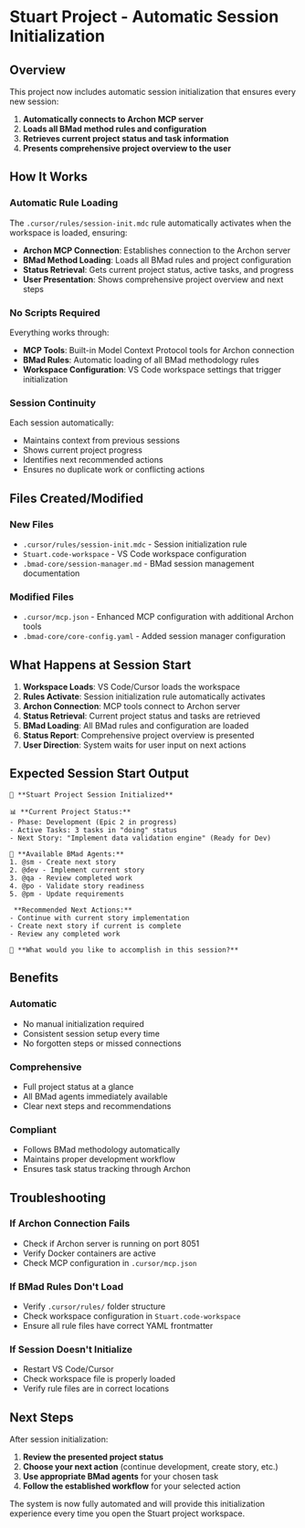 # Stuart Project - Automatic Session Initialization

## Overview

This project now includes automatic session initialization that ensures every new session:
1. **Automatically connects to Archon MCP server**
2. **Loads all BMad method rules and configuration**
3. **Retrieves current project status and task information**
4. **Presents comprehensive project overview to the user**

## How It Works

### Automatic Rule Loading

The `.cursor/rules/session-init.mdc` rule automatically activates when the workspace is loaded, ensuring:

- **Archon MCP Connection**: Establishes connection to the Archon server
- **BMad Method Loading**: Loads all BMad rules and project configuration
- **Status Retrieval**: Gets current project status, active tasks, and progress
- **User Presentation**: Shows comprehensive project overview and next steps

### No Scripts Required

Everything works through:
- **MCP Tools**: Built-in Model Context Protocol tools for Archon connection
- **BMad Rules**: Automatic loading of all BMad methodology rules
- **Workspace Configuration**: VS Code workspace settings that trigger initialization

### Session Continuity

Each session automatically:
- Maintains context from previous sessions
- Shows current project progress
- Identifies next recommended actions
- Ensures no duplicate work or conflicting actions

## Files Created/Modified

### New Files
- `.cursor/rules/session-init.mdc` - Session initialization rule
- `Stuart.code-workspace` - VS Code workspace configuration
- `.bmad-core/session-manager.md` - BMad session management documentation

### Modified Files
- `.cursor/mcp.json` - Enhanced MCP configuration with additional Archon tools
- `.bmad-core/core-config.yaml` - Added session manager configuration

## What Happens at Session Start

1. **Workspace Loads**: VS Code/Cursor loads the workspace
2. **Rules Activate**: Session initialization rule automatically activates
3. **Archon Connection**: MCP tools connect to Archon server
4. **Status Retrieval**: Current project status and tasks are retrieved
5. **BMad Loading**: All BMad rules and configuration are loaded
6. **Status Report**: Comprehensive project overview is presented
7. **User Direction**: System waits for user input on next actions

## Expected Session Start Output

```
🔗 **Stuart Project Session Initialized**

📊 **Current Project Status:**
- Phase: Development (Epic 2 in progress)
- Active Tasks: 3 tasks in "doing" status
- Next Story: "Implement data validation engine" (Ready for Dev)

🤖 **Available BMad Agents:**
1. @sm - Create next story
2. @dev - Implement current story  
3. @qa - Review completed work
4. @po - Validate story readiness
5. @pm - Update requirements

 **Recommended Next Actions:**
- Continue with current story implementation
- Create next story if current is complete
- Review any completed work

💬 **What would you like to accomplish in this session?**
```

## Benefits

### Automatic
- No manual initialization required
- Consistent session setup every time
- No forgotten steps or missed connections

### Comprehensive
- Full project status at a glance
- All BMad agents immediately available
- Clear next steps and recommendations

### Compliant
- Follows BMad methodology automatically
- Maintains proper development workflow
- Ensures task status tracking through Archon

## Troubleshooting

### If Archon Connection Fails
- Check if Archon server is running on port 8051
- Verify Docker containers are active
- Check MCP configuration in `.cursor/mcp.json`

### If BMad Rules Don't Load
- Verify `.cursor/rules/` folder structure
- Check workspace configuration in `Stuart.code-workspace`
- Ensure all rule files have correct YAML frontmatter

### If Session Doesn't Initialize
- Restart VS Code/Cursor
- Check workspace file is properly loaded
- Verify rule files are in correct locations

## Next Steps

After session initialization:
1. **Review the presented project status**
2. **Choose your next action** (continue development, create story, etc.)
3. **Use appropriate BMad agents** for your chosen task
4. **Follow the established workflow** for your selected action

The system is now fully automated and will provide this initialization experience every time you open the Stuart project workspace.
